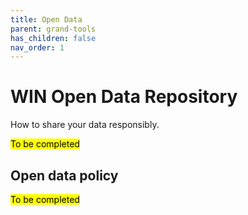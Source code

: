 ```yaml
---
title: Open Data
parent: grand-tools
has_children: false
nav_order: 1
---
```


# WIN Open Data Repository
How to share your data responsibly.

<mark>To be completed</mark>

## Open data policy

<mark>To be completed</mark>
